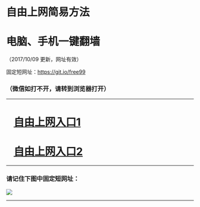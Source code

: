 ﻿# 自由上网简易方法

# 电脑、手机一键翻墙

（2017/10/09 更新，网址有效）

固定短网址：https://git.io/free99

### （微信如打不开，请转到浏览器打开）


***





# &nbsp;&nbsp; <a href="http://ft388925599.fwq-tz-1001.info/fwqtz01.html?t=10090011334 " target="_blank">自由上网入口1</a>
# &nbsp;&nbsp; <a href="http://ft1046218195.fwq-tz-1002.info/fwqtz02.html?t=100900122210 " target="_blank">自由上网入口2</a>
***

### 请记住下图中固定短网址：

<img src="https://s3-us-west-2.amazonaws.com/fwq-1001/yjfq-20170905okok.png" /> 


***

